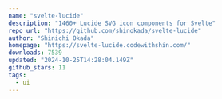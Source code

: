 ```yaml
---
name: "svelte-lucide"
description: "1460+ Lucide SVG icon components for Svelte"
repo_url: "https://github.com/shinokada/svelte-lucide"
author: "Shinichi Okada"
homepage: "https://svelte-lucide.codewithshin.com/"
downloads: 7539
updated: "2024-10-25T14:28:04.149Z"
github_stars: 11
tags: 
  - ui
---
```

